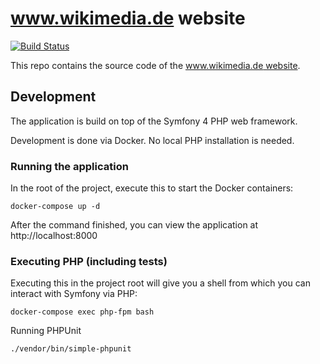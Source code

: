 # www.wikimedia.de website

[![Build Status](https://travis-ci.org/wmde/website.svg?branch=master)](https://travis-ci.org/wmde/website)

This repo contains the source code of the [www.wikimedia.de website](https://www.wikimedia.de).

## Development

The application is build on top of the Symfony 4 PHP web framework.

Development is done via Docker. No local PHP installation is needed.

### Running the application

In the root of the project, execute this to start the Docker containers:

    docker-compose up -d

After the command finished, you can view the application at http://localhost:8000

### Executing PHP (including tests)

Executing this in the project root will give you a shell from which you can interact with Symfony via PHP:

    docker-compose exec php-fpm bash
    
Running PHPUnit

    ./vendor/bin/simple-phpunit
